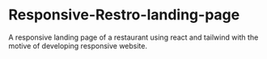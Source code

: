 # Responsive-Restro-landing-page
A responsive landing page of a restaurant using react and tailwind with the motive of developing responsive website.
